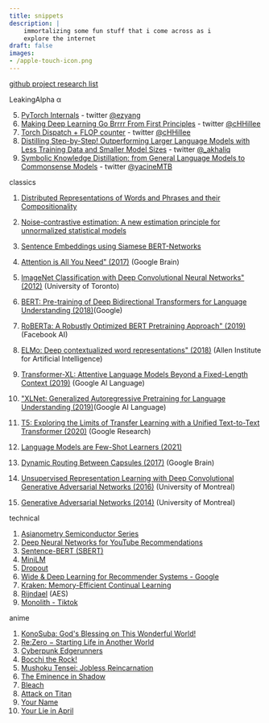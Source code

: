 ```yaml
---
title: snippets
description: |
    immortalizing some fun stuff that i come across as i
    explore the internet
draft: false
images:
- /apple-touch-icon.png
---
```


[github project research list](https://github.com/stars/hitorilabs/lists/research)

LeakingAlpha α

5. [PyTorch Internals](http://blog.ezyang.com/2019/05/pytorch-internals/) - twitter [@ezyang](https://twitter.com/ezyang)
4. [Making Deep Learning Go Brrrr From First Principles](https://horace.io/brrr_intro.html) - twitter [@cHHillee](https://twitter.com/cHHillee)
3. [Torch Dispatch + FLOP counter](https://dev-discuss.pytorch.org/t/what-and-why-is-torch-dispatch/557) - twitter [@cHHillee](https://twitter.com/cHHillee)
2. [Distilling Step-by-Step! Outperforming Larger Language Models with Less Training Data and Smaller Model Sizes](https://arxiv.org/abs/2305.02301) - twitter [@_akhaliq](https://twitter.com/_akhaliq)
1. [Symbolic Knowledge Distillation: from General Language Models to Commonsense Models](https://arxiv.org/abs/2110.07178) - twitter [@yacineMTB](https://twitter.com/yacineMTB)


classics
1. [Distributed Representations of Words and Phrases and their Compositionality](https://proceedings.neurips.cc/paper/2013/file/9aa42b31882ec039965f3c4923ce901b-Paper.pdf)
2. [Noise-contrastive estimation: A new estimation principle for unnormalized statistical models](http://proceedings.mlr.press/v9/gutmann10a/gutmann10a.pdf)
3. [Sentence Embeddings using Siamese BERT-Networks ](https://arxiv.org/abs/1908.10084)

4. [Attention is All You Need" (2017)](https://arxiv.org/abs/1706.03762) (Google Brain)
5. [ImageNet Classification with Deep Convolutional Neural Networks" (2012)](https://papers.nips.cc/paper/4824-imagenet-classification-with-deep-convolutional-neural-networks.pdf) (University of Toronto)
6. [BERT: Pre-training of Deep Bidirectional Transformers for Language Understanding (2018)](https://arxiv.org/abs/1810.04805)(Google)
7. [RoBERTa: A Robustly Optimized BERT Pretraining Approach" (2019)](https://arxiv.org/abs/1907.11692) (Facebook AI)
8. [ELMo: Deep contextualized word representations" (2018)]( https://arxiv.org/abs/1802.05365) (Allen Institute for Artificial Intelligence)
9. [Transformer-XL: Attentive Language Models Beyond a Fixed-Length Context (2019)](https://arxiv.org/abs/1901.02860) (Google Al Language)
10. ["XLNet: Generalized Autoregressive Pretraining for Language Understanding (2019)](https://arxiv.org/abs/1906.08237)(Google AI Language)
11. [T5: Exploring the Limits of Transfer Learning with a Unified Text-to-Text Transformer (2020)](https://arxiv.org/abs/1910.10683) (Google Research)
12. [Language Models are Few-Shot Learners (2021)](https://arxiv.org/abs/2005.14165)

13. [Dynamic Routing Between Capsules (2017)](https://arxiv.org/abs/1710.09829) (Google Brain)
14. [Unsupervised Representation Learning with Deep Convolutional Generative Adversarial Networks (2016)](https://arxiv.org/abs/1511.06434) (University of Montreal)
15. [Generative Adversarial Networks (2014)](https://arxiv.org/abs/1406.2661) (University of Montreal)

technical
1. [Asianometry Semiconductor Series](https://www.youtube.com/watch?v=Pt9NEnWmyMo&list=PLKtxx9TnH76QY5FjmO3NaUkVJvTPN9Vmg)
2. [Deep Neural Networks for YouTube Recommendations](https://dl.acm.org/doi/pdf/10.1145/2959100.2959190)
3. [Sentence-BERT (SBERT)](https://arxiv.org/pdf/1908.10084.pdf)
4. [MiniLM](https://arxiv.org/pdf/2002.10957.pdf)
5. [Dropout](https://www.cs.toronto.edu/~rsalakhu/papers/srivastava14a.pdf)
6. [Wide & Deep Learning for Recommender Systems - Google](https://arxiv.org/pdf/1606.07792.pdf)
7. [Kraken: Memory-Efficient Continual Learning](http://storage.cs.tsinghua.edu.cn/papers/sc20-kraken.pdf/)
8. [Rijndael](https://en.wikipedia.org/wiki/Advanced_Encryption_Standard) (AES)
9. [Monolith - Tiktok](https://arxiv.org/pdf/2209.07663.pdf)

anime
1. [KonoSuba: God's Blessing on This Wonderful World!](https://en.wikipedia.org/wiki/KonoSuba:_God%27s_Blessing_on_This_Wonderful_World!_Legend_of_Crimson)
1. [Re:Zero − Starting Life in Another World](https://en.wikipedia.org/wiki/Re:Zero_%E2%88%92_Starting_Life_in_Another_World)
1. [Cyberpunk Edgerunners](https://en.wikipedia.org/wiki/Cyberpunk:_Edgerunners)
1. [Bocchi the Rock!](https://en.wikipedia.org/wiki/Bocchi_the_Rock!)
1. [Mushoku Tensei: Jobless Reincarnation](https://en.wikipedia.org/wiki/Mushoku_Tensei)
1. [The Eminence in Shadow](https://en.wikipedia.org/wiki/The_Eminence_in_Shadow)
1. [Bleach](https://en.wikipedia.org/wiki/Bleach_(TV_series))
1. [Attack on Titan](https://en.wikipedia.org/wiki/Attack_on_Titan)
1. [Your Name](https://en.wikipedia.org/wiki/Your_Name)
1. [Your Lie in April](https://en.wikipedia.org/wiki/Your_Lie_in_April)
